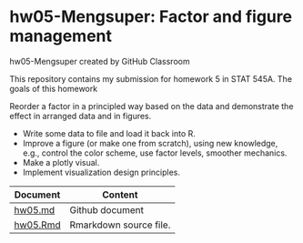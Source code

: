# hw05-Mengsuper: Factor and figure management
hw05-Mengsuper created by GitHub Classroom

This repository contains my submission for homework 5 in STAT 545A. 
The goals of this homework

Reorder a factor in a principled way based on the data and demonstrate the effect in arranged data and in figures.
* Write some data to file and load it back into R.
* Improve a figure (or make one from scratch), using new knowledge, e.g., control the color scheme, use factor levels, smoother mechanics.
* Make a plotly visual.
* Implement visualization design principles.

Document | Content
--------- | --------
[hw05.md](https://github.com/STAT545-UBC-students/hw05-Mengsuper/blob/master/hw05.md) | Github document
[hw05.Rmd](https://github.com/STAT545-UBC-students/hw05-Mengsuper/blob/master/hw05.Rmd) | Rmarkdown source file. 
